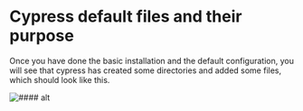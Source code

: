 # Cypress default files and their purpose

Once you have done the basic installation and the default configuration, you will see that cypress has created some directories and added some files, which should look like this.

![#### alt][defaultFiles]

[defaultFiles]: https://